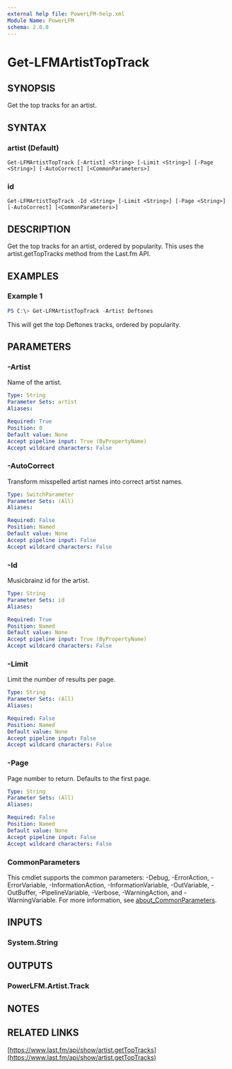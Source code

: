 ```yaml
---
external help file: PowerLFM-help.xml
Module Name: PowerLFM
schema: 2.0.0
---
```


# Get-LFMArtistTopTrack

## SYNOPSIS
Get the top tracks for an artist.

## SYNTAX

### artist (Default)
```
Get-LFMArtistTopTrack [-Artist] <String> [-Limit <String>] [-Page <String>] [-AutoCorrect] [<CommonParameters>]
```

### id
```
Get-LFMArtistTopTrack -Id <String> [-Limit <String>] [-Page <String>] [-AutoCorrect] [<CommonParameters>]
```

## DESCRIPTION
Get the top tracks for an artist, ordered by popularity. This uses the artist.getTopTracks method from the Last.fm API.

## EXAMPLES

### Example 1
```powershell
PS C:\> Get-LFMArtistTopTrack -Artist Deftones
```

This will get the top Deftones tracks, ordered by popularity.

## PARAMETERS

### -Artist
Name of the artist.

```yaml
Type: String
Parameter Sets: artist
Aliases:

Required: True
Position: 0
Default value: None
Accept pipeline input: True (ByPropertyName)
Accept wildcard characters: False
```

### -AutoCorrect
Transform misspelled artist names into correct artist names.

```yaml
Type: SwitchParameter
Parameter Sets: (All)
Aliases:

Required: False
Position: Named
Default value: None
Accept pipeline input: False
Accept wildcard characters: False
```

### -Id
Musicbrainz id for the artist.

```yaml
Type: String
Parameter Sets: id
Aliases:

Required: True
Position: Named
Default value: None
Accept pipeline input: True (ByPropertyName)
Accept wildcard characters: False
```

### -Limit
Limit the number of results per page.

```yaml
Type: String
Parameter Sets: (All)
Aliases:

Required: False
Position: Named
Default value: None
Accept pipeline input: False
Accept wildcard characters: False
```

### -Page
Page number to return. Defaults to the first page.

```yaml
Type: String
Parameter Sets: (All)
Aliases:

Required: False
Position: Named
Default value: None
Accept pipeline input: False
Accept wildcard characters: False
```

### CommonParameters
This cmdlet supports the common parameters: -Debug, -ErrorAction, -ErrorVariable, -InformationAction, -InformationVariable, -OutVariable, -OutBuffer, -PipelineVariable, -Verbose, -WarningAction, and -WarningVariable. For more information, see [about_CommonParameters](http://go.microsoft.com/fwlink/?LinkID=113216).

## INPUTS

### System.String

## OUTPUTS

### PowerLFM.Artist.Track

## NOTES

## RELATED LINKS

[https://www.last.fm/api/show/artist.getTopTracks](https://www.last.fm/api/show/artist.getTopTracks)
